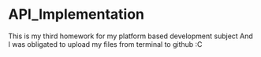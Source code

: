 # API_Implementation
This is my third homework for my platform based development subject
And I was obligated to upload my files from terminal to github :C
